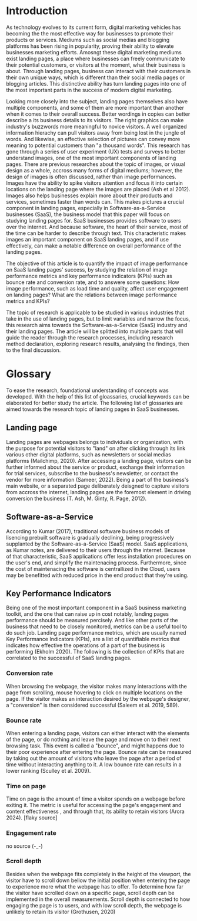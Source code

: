 # Introduction
As technology evolves to its current form, digital marketing vehicles has becoming the the most effective way for businesses to promote their products or services. Mediums such as social medias and blogging platforms has been rising in popularity, proving their ability to elevate businesses marketing efforts. Amosngt these digital marketing mediums exist landing pages, a place where businesses can freely communicate to their potential customers, or visitors at the moment, what their business is about. Through landing pages, business can interact with their customers in their own unique ways, which is different than their social media pages or blogging articles. This distinctive ability has turn landing pages into one of the most important parts in the success of modern digital marketing.

Looking more closely into the subject, landing pages themselves also have multiple components, and some of them are more important than another when it comes to their overall success. Better wordings in copies can better describe a its business details to its visitors. The right graphics can make industry's buzzwords more meaningful to novice visitors. A well organized information hierachy can pull visitors away from being lost in the jungle of words. And likewise, an effective selection of pictures can convey more meaning to potential customers than "a thousand words". This research has gone through a series of user experiment (UX) tests and surveys to better understand images, one of the most important components of landing pages. There are previous researches about the topic of images, or visual design as a whole, accross many forms of digital mediums; however, the design of images is often discussed, rather than image performances. Images have the ability to spike visitors attention and focus it into certain locations on the landing page where the images are placed (Ash et al 2012). Images also helps businesses explain more about their products and services, sometimes faster than words can. This makes pictures a crucial component in landing pages, especially in Software-as-a-Service businesses (SaaS), the business model that this paper will focus on studying landing pages for. SaaS businesses provides software to users over the internet. And because software, the heart of their service, most of the time can be harder to describe through text. This characteristic makes images an important component on SaaS landing pages, and if use effectively, can make a notable difference on overall performance of the landing pages.

The objective of this article is to quantify the impact of image performance on SaaS landing pages' success, by studying the relation of image performance metrics and key performance indicators (KPIs) such as bounce rate and conversion rate, and to answere some questions: How image performance, such as load time and quality, affect user engagement on landing pages? What are the relations between image performance metrics and KPIs?

The topic of research is applicable to be studied in various industries that take in the use of landing pages, but to limit variables and narrow the focus, this research aims towards the Software-as-a-Service (SaaS) industry and their landing pages. The article will be splitted into multiple parts that will guide the reader through the research processes, including research method declaration, exploring research results, analysing the findings, then to the final discussion.

# Glossary
To ease the research, foundational understanding of concepts was developed. With the help of this list of gloassaries, crucial keywords can be elaborated for better study the article. The following list of glossaries are aimed towards the research topic of landing pages in SaaS businesses.

## Landing page
Landing pages are webpages belongs to individuals or organization, with the purpose for potential visitors to "land" on after clicking through its link various other digital platforms, such as newsletters or social medias platforms (Mailchimp, 2020). After accessing a landing page, visitors can be further informed about the service or product, exchange their information for trial services, subscribe to the business's newsletter, or contact the vendor for more information (Sameer, 2022). Being a part of the business's main website, or a separated page deliberately deisgned to capture visitors from accross the internet, landing pages are the foremost element in driving conversion the business (T. Ash, M. Ginty, R. Page, 2012).

## Software-as-a-Service
According to Kumar (2017), traditional software business models of lisencing prebuilt software is gradually declining, being progressively supplanted by the Software-as-a-Service (SaaS) model. SaaS applications, as Kumar notes, are delivered to their users through the internet. Because of that characteristic, SaaS applications offer less installation procedures on the user's end, and simplify the maintenacing process. Furthermore, since the cost of maintenacing the software is centrallized in the Cloud, users may be benefitted with reduced price in the end product that they're using.

## Key Performance Indicators 
Being one of the most important component in a SaaS business marketing toolkit, and the one that can raise up in cost notably, landing pages performance should be measured percisely. And like other parts of the business that need to be closely monitored, metrics can be a useful tool to do such job. Landing page performance metrics, which are usually named Key Performance Indicators (KPIs), are a list of quantifiable metrics that indicates how effective the operations of a part of the business is performing (Ekholm 2020). The following is the collection of KPIs that are correlated to the successful of SaaS landing pages.

### Conversion rate
When browsing the webpage, the visitor makes many interactions with the page from scrolling, mouse hovering to click on multiple locations on the page. If the visitor makes an interaction desired by the webpage's designer, a "conversion" is then considered successful (Saleem et al. 2019, 589).

### Bounce rate
When entering a landing page, visitors can either interact with the elements of the page, or do nothing and leave the page and move on to their next browsing task. This event is called a "bounce", and might happens due to their poor experience after entering the page. Bounce rate can be measured by taking out the amount of visitors who leave the page after a period of time without interacting anything to it. A low bounce rate can results in a lower ranking (Sculley et al. 2009).

### Time on page
Time on page is the amount of time a visitor spends on a webpage before exiting it. The metric is useful for accessing the page's engagement and content effectiveness , and through that, its ability to retain visitors (Arora 2024). [flaky source]

### Engagement rate
no source (-_-) 

### Scroll depth
Besides when the webpage fits completely in the height of the viewport, the visitor have to scroll down bellow the initial position when entering the page to experience more what the webpage has to offer. To determine how far the visitor have scrolled down on a specific page, scroll depth can be implemented in the overall measurements. Scroll depth is connected to how engaging the page is to users, and with low scroll depth, the webpage is unlikely to retain its visitor (Grothusen, 2020)


